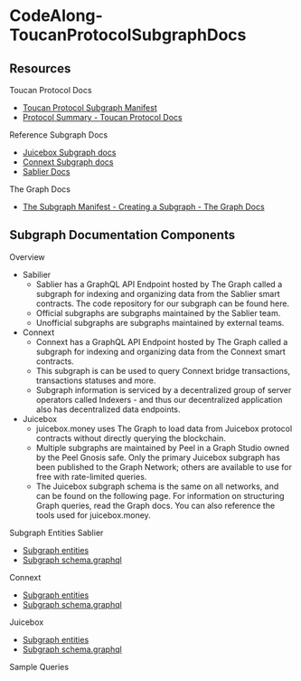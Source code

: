 # CodeAlong-ToucanProtocolSubgraphDocs

## Resources
Toucan Protocol Docs
* [Toucan Protocol Subgraph Manifest](https://ipfs.io/ipfs/Qmbzn47G3NBgHuDyFqXaf646SCRz2CK93VBkUD3AV7nGtk)
* [Protocol Summary - Toucan Protocol Docs](https://docs.toucan.earth/protocol/introduction/overview)

Reference Subgraph Docs
* [Juicebox Subgraph docs](https://info.juicebox.money/dev/subgraph/)
* [Connext Subgraph docs](https://docs.connext.network/developers/subgraph/SubgraphData)
* [Sablier Docs](https://docs.sablier.finance/protocol/subgraph/endpoints)

The Graph Docs
* [The Subgraph Manifest - Creating a Subgraph - The Graph Docs](https://thegraph.com/docs/en/developing/creating-a-subgraph/#the-subgraph-manifest)

## Subgraph Documentation Components
Overview
* Sabilier
  * Sablier has a GraphQL API Endpoint hosted by The Graph called a subgraph for indexing and organizing data from the Sablier smart contracts. The code repository for our subgraph can be found here.
  * Official subgraphs are subgraphs maintained by the Sablier team.
  * Unofficial subgraphs are subgraphs maintained by external teams.
* Connext
  * Connext has a GraphQL API Endpoint hosted by The Graph called a subgraph for indexing and organizing data from the Connext smart contracts.
  * This subgraph is can be used to query Connext bridge transactions, transactions statuses and more.
  * Subgraph information is serviced by a decentralized group of server operators called Indexers - and thus our decentralized application also has decentralized data endpoints.
* Juicebox
  * juicebox.money uses The Graph to load data from Juicebox protocol contracts without directly querying the blockchain.
  * Multiple subgraphs are maintained by Peel in a Graph Studio owned by the Peel Gnosis safe. Only the primary Juicebox subgraph has been published to the Graph Network; others are available to use for free with rate-limited queries.
  * The Juicebox subgraph schema is the same on all networks, and can be found on the following page. For information on structuring Graph queries, read the Graph docs. You can also reference the tools used for juicebox.money.


Subgraph Entities
Sablier
* [Subgraph entities](https://docs.sablier.finance/protocol/subgraph/entities)
* [Subgraph schema.graphql](https://github.com/sablierhq/subgraph/blob/main/schema.graphql)

Connext
* [Subgraph entities](https://docs.connext.network/developers/subgraph/Entities)
* [Subgraph schema.graphql](https://github.com/connext/nxtp/blob/56a166f3ecb50cc10356dd96c257e2e4d47f29e3/packages/deployments/subgraph/src/amarok-runtime-v0/schema.graphql)

Juicebox
* [Subgraph entities](https://info.juicebox.money/dev/subgraph/entities)
* [Subgraph schema.graphql](https://github.com/jbx-protocol/juice-subgraph/blob/main/schema.graphql)

Sample Queries
